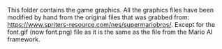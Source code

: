 This folder contains the game graphics. All the graphics files have been modified by hand from the original files that was grabbed from: https://www.spriters-resource.com/nes/supermariobros/. Except for the font.gif (now font.png) file as it is the same as the file from the Mario AI framework.